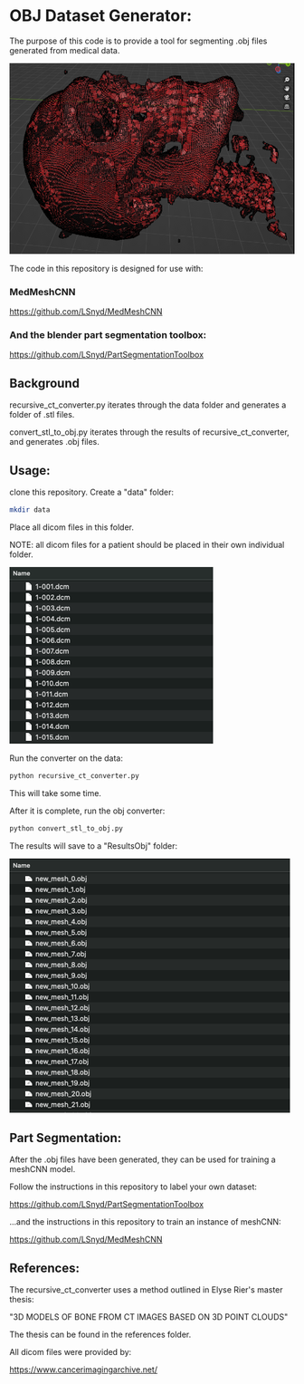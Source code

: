 # OBJ Dataset Generator:

The purpose of this code is to provide a tool for segmenting .obj files generated from medical data. 

<img src="/assets/image_of_mesh.png" alt="Alt text" title="Optional title">

The code in this repository is designed for use with:

### MedMeshCNN

https://github.com/LSnyd/MedMeshCNN

### And the blender part segmentation toolbox:

https://github.com/LSnyd/PartSegmentationToolbox

## Background

recursive_ct_converter.py iterates through the data folder and generates a folder of .stl files.

convert_stl_to_obj.py iterates through the results of recursive_ct_converter, and generates .obj files.

## Usage:

clone this repository. Create a "data" folder:

```bash
mkdir data
```

Place all dicom files in this folder.

NOTE: all dicom files for a patient should be placed in their own individual folder. 

<img src="/assets/image_of_input.png" alt="Alt text" title="Optional title">

Run the converter on the data:

```bash
python recursive_ct_converter.py
```

This will take some time. 

After it is complete, run the obj converter:

```bash
python convert_stl_to_obj.py
```

The results will save to a "ResultsObj" folder:

<img src="/assets/image_of_results.png" alt="Alt text" title="Optional title">

## Part Segmentation:

After the .obj files have been generated, they can be used for training a meshCNN model. 

Follow the instructions in this repository to label your own dataset:

https://github.com/LSnyd/PartSegmentationToolbox

...and the instructions in this repository to train an instance of meshCNN:

https://github.com/LSnyd/MedMeshCNN


## References:

The recursive_ct_converter uses a method outlined in Elyse Rier's master thesis: 

"3D MODELS OF BONE FROM CT IMAGES BASED ON 3D POINT CLOUDS"

The thesis can be found in the references folder.

All dicom files were provided by:

https://www.cancerimagingarchive.net/



